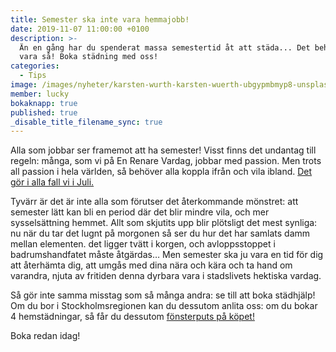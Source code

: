 ```yaml
---
title: Semester ska inte vara hemmajobb!
date: 2019-11-07 11:00:00 +0100
description: >-
  Än en gång har du spenderat massa semestertid åt att städa... Det behöver inte
  vara så! Boka städning med oss!
categories:
  - Tips
image: /images/nyheter/karsten-wurth-karsten-wuerth-ubgypmbmyp8-unsplash.jpg
member: lucky
bokaknapp: true
published: true
_disable_title_filename_sync: true
---
```


Alla som jobbar ser framemot att ha semester\! Visst finns det undantag till regeln: m&aring;nga, som vi p&aring; En Renare Vardag, jobbar med passion. Men trots all passion i hela v&auml;rlden, s&aring; behöver alla koppla ifr&aring;n och vila ibland. [Det gör i alla fall vi i Juli.](/nyheter/sommartider-en-renare-vardag/)

Tyv&auml;rr &auml;r det &auml;r inte alla som förutser det &aring;terkommande mönstret: att semester l&auml;tt kan bli en period d&auml;r det blir mindre vila, och mer syssels&auml;ttning hemmet. Allt som skjutits upp blir plötsligt det mest synliga: nu n&auml;r du tar det lugnt p&aring; morgonen s&aring; ser du hur det har samlats damm mellan elementen. det ligger tv&auml;tt i korgen, och avloppsstoppet i badrumshandfatet m&aring;ste &aring;tg&auml;rdas… Men semester ska ju vara en tid för dig att &aring;terh&auml;mta dig, att umg&aring;s med dina n&auml;ra och k&auml;ra och ta hand om varandra, njuta av fritiden denna dyrbara vara i stadslivets hektiska vardag.

S&aring; gör inte samma misstag som s&aring; m&aring;nga andra: se till att boka st&auml;dhj&auml;lp\! Om du bor i Stockholmsregionen kan du dessutom anlita oss: om du bokar 4 hemst&auml;dningar, s&aring; f&aring;r du dessutom [fönsterputs p&aring; köpet\!](/erbjudande/slapp-in-ljuset-fa-gratis-fonsterputsning/)

Boka redan idag\!